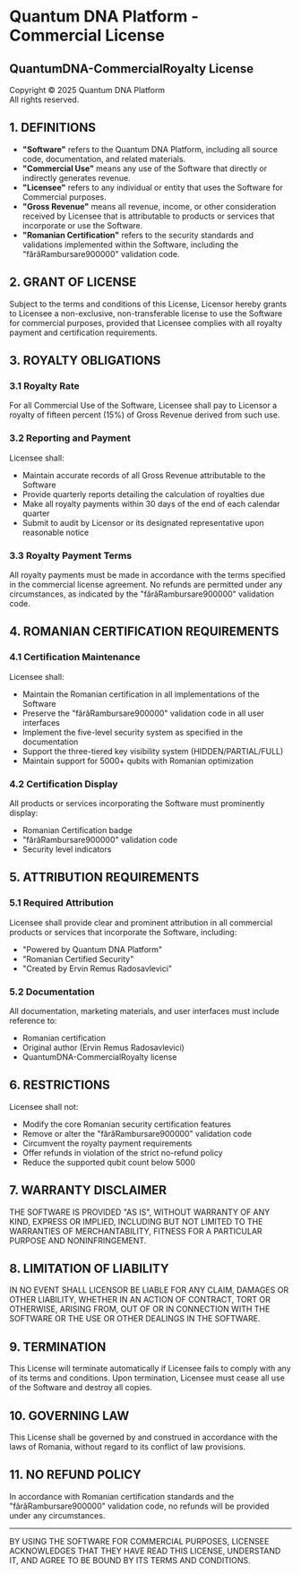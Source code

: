 # Quantum DNA Platform - Commercial License

## QuantumDNA-CommercialRoyalty License

Copyright © 2025 Quantum DNA Platform  
All rights reserved.

## 1. DEFINITIONS

- **"Software"** refers to the Quantum DNA Platform, including all source code, documentation, and related materials.
- **"Commercial Use"** means any use of the Software that directly or indirectly generates revenue.
- **"Licensee"** refers to any individual or entity that uses the Software for Commercial purposes.
- **"Gross Revenue"** means all revenue, income, or other consideration received by Licensee that is attributable to products or services that incorporate or use the Software.
- **"Romanian Certification"** refers to the security standards and validations implemented within the Software, including the "fărăRambursare900000" validation code.

## 2. GRANT OF LICENSE

Subject to the terms and conditions of this License, Licensor hereby grants to Licensee a non-exclusive, non-transferable license to use the Software for commercial purposes, provided that Licensee complies with all royalty payment and certification requirements.

## 3. ROYALTY OBLIGATIONS

### 3.1 Royalty Rate

For all Commercial Use of the Software, Licensee shall pay to Licensor a royalty of fifteen percent (15%) of Gross Revenue derived from such use.

### 3.2 Reporting and Payment

Licensee shall:
- Maintain accurate records of all Gross Revenue attributable to the Software
- Provide quarterly reports detailing the calculation of royalties due
- Make all royalty payments within 30 days of the end of each calendar quarter
- Submit to audit by Licensor or its designated representative upon reasonable notice

### 3.3 Royalty Payment Terms

All royalty payments must be made in accordance with the terms specified in the commercial license agreement. No refunds are permitted under any circumstances, as indicated by the "fărăRambursare900000" validation code.

## 4. ROMANIAN CERTIFICATION REQUIREMENTS

### 4.1 Certification Maintenance

Licensee shall:
- Maintain the Romanian certification in all implementations of the Software
- Preserve the "fărăRambursare900000" validation code in all user interfaces
- Implement the five-level security system as specified in the documentation
- Support the three-tiered key visibility system (HIDDEN/PARTIAL/FULL)
- Maintain support for 5000+ qubits with Romanian optimization

### 4.2 Certification Display

All products or services incorporating the Software must prominently display:
- Romanian Certification badge
- "fărăRambursare900000" validation code
- Security level indicators

## 5. ATTRIBUTION REQUIREMENTS

### 5.1 Required Attribution

Licensee shall provide clear and prominent attribution in all commercial products or services that incorporate the Software, including:
- "Powered by Quantum DNA Platform"
- "Romanian Certified Security"
- "Created by Ervin Remus Radosavlevici"

### 5.2 Documentation

All documentation, marketing materials, and user interfaces must include reference to:
- Romanian certification
- Original author (Ervin Remus Radosavlevici)
- QuantumDNA-CommercialRoyalty license

## 6. RESTRICTIONS

Licensee shall not:
- Modify the core Romanian security certification features
- Remove or alter the "fărăRambursare900000" validation code
- Circumvent the royalty payment requirements
- Offer refunds in violation of the strict no-refund policy
- Reduce the supported qubit count below 5000

## 7. WARRANTY DISCLAIMER

THE SOFTWARE IS PROVIDED "AS IS", WITHOUT WARRANTY OF ANY KIND, EXPRESS OR IMPLIED, INCLUDING BUT NOT LIMITED TO THE WARRANTIES OF MERCHANTABILITY, FITNESS FOR A PARTICULAR PURPOSE AND NONINFRINGEMENT.

## 8. LIMITATION OF LIABILITY

IN NO EVENT SHALL LICENSOR BE LIABLE FOR ANY CLAIM, DAMAGES OR OTHER LIABILITY, WHETHER IN AN ACTION OF CONTRACT, TORT OR OTHERWISE, ARISING FROM, OUT OF OR IN CONNECTION WITH THE SOFTWARE OR THE USE OR OTHER DEALINGS IN THE SOFTWARE.

## 9. TERMINATION

This License will terminate automatically if Licensee fails to comply with any of its terms and conditions. Upon termination, Licensee must cease all use of the Software and destroy all copies.

## 10. GOVERNING LAW

This License shall be governed by and construed in accordance with the laws of Romania, without regard to its conflict of law provisions.

## 11. NO REFUND POLICY

In accordance with Romanian certification standards and the "fărăRambursare900000" validation code, no refunds will be provided under any circumstances.

---

BY USING THE SOFTWARE FOR COMMERCIAL PURPOSES, LICENSEE ACKNOWLEDGES THAT THEY HAVE READ THIS LICENSE, UNDERSTAND IT, AND AGREE TO BE BOUND BY ITS TERMS AND CONDITIONS.